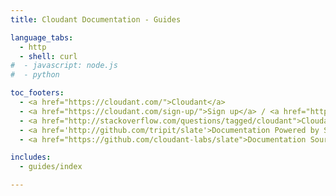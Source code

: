 ```yaml
---
title: Cloudant Documentation - Guides

language_tabs:
  - http 
  - shell: curl
#  - javascript: node.js
#  - python

toc_footers:
  - <a href="https://cloudant.com/">Cloudant</a>
  - <a href="https://cloudant.com/sign-up/">Sign up</a> / <a href="https://cloudant.com/sign-in/">Sign in</a>
  - <a href="http://stackoverflow.com/questions/tagged/cloudant">Cloudant on StackOverflow</a>
  - <a href='http://github.com/tripit/slate'>Documentation Powered by Slate</a>
  - <a href="https://github.com/cloudant-labs/slate">Documentation Source</a>

includes:
  - guides/index

---
```


<script>
fragments = {
  '#json': 'json.html',
  '#monitoring-replication28': 'managing_tasks.html',
  '#managing-tasks': 'managing-tasks.html',
  '#document-versioning-and-mvcc': 'mvcc.html',
  '#transactions-in-cloudant': 'transactions.html',
  '#cap-theorem': 'cap_theorem.html',
  '#acid': 'acid.html',
  '#back-up-your-data': 'backup-guide.html',
  '#couchapps': 'couchapps.html',
  '#design-document-management': 'design_document_management.html',
  '#replication': 'replication_guide.html'
}
fragment = window.location.hash;
dest = fragments[fragment];
if (dest) {
  window.location = dest;
}
</script>

